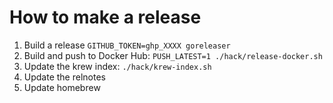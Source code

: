 # How to make a release

1. Build a release `GITHUB_TOKEN=ghp_XXXX goreleaser`
2. Build and push to Docker Hub: `PUSH_LATEST=1 ./hack/release-docker.sh`
3. Update the krew index: `./hack/krew-index.sh`
4. Update the relnotes
5. Update homebrew
